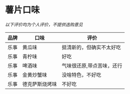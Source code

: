 # 薯片口味

*以下评价均为个人评价，不提供选购意见*

| 品牌 | 口味 | 评价 |
| --- | --- | --- |
| 乐事 | 黄瓜味 | 挺清新的，但确实不太好吃 |
| 乐事 | 青柠味 | 好吃 |
| 乐事 | 啤酒味 | 气味很还原,带点苦味，还行 |
| 乐事 | 金黄炒蟹味 | 没啥特色，不好吃 |
| 乐事 | 德克萨斯烧烤味 | 不好吃 |
